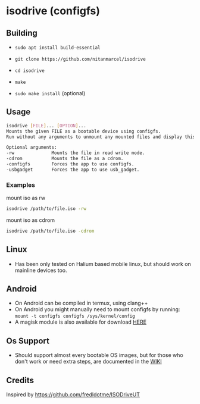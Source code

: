 # isodrive (configfs)

## Building

* `sudo apt install build-essential`

* `git clone https://github.com/nitanmarcel/isodrive`

* `cd isodrive`

* `make`

* `sudo make install` (optional)

## Usage

```bash
isodrive [FILE]... [OPTION]...
Mounts the given FILE as a bootable device using configfs.
Run without any arguments to unmount any mounted files and display this help message.

Optional arguments:
-rw              Mounts the file in read write mode.
-cdrom           Mounts the file as a cdrom.
-configfs        Forces the app to use configfs.
-usbgadget       Forces the app to use usb_gadget.
```

### Examples

mount iso as rw
```bash
isodrive /path/to/file.iso -rw
```

mount iso as cdrom
```bash
isodrive /path/to/file.iso -cdrom
```

## Linux
* Has been only tested on Halium based mobile linux, but should work on mainline devices too.

## Android

* On Android can be compiled in termux, using clang++
* On Android you might manually need to mount configfs by running: `mount -t configfs configfs /sys/kernel/config`
* A magisk module is also available for download [HERE](https://github.com/nitanmarcel/isodrive-magisk/releases/latest)

## Os Support
* Should support almost every bootable OS images, but for those who don't work or need extra steps, are documented in the [WIKI](https://github.com/nitanmarcel/isodrive/wiki)

## Credits

Inspired by https://github.com/fredldotme/ISODriveUT
